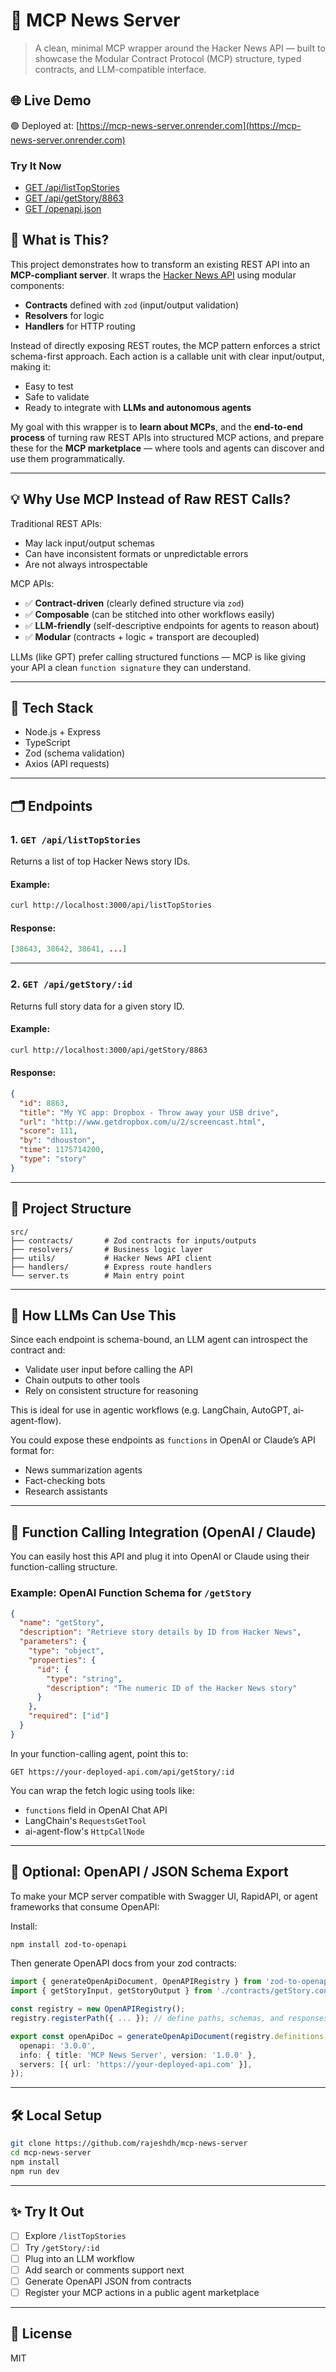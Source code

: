 # 📰 MCP News Server

> A clean, minimal MCP wrapper around the Hacker News API — built to showcase the Modular Contract Protocol (MCP) structure, typed contracts, and LLM-compatible interface.

## 🌐 Live Demo

🟢 Deployed at: [https://mcp-news-server.onrender.com](https://mcp-news-server.onrender.com)

### Try It Now

- [GET /api/listTopStories](https://mcp-news-server.onrender.com/api/listTopStories)
- [GET /api/getStory/8863](https://mcp-news-server.onrender.com/api/getStory/8863)
- [GET /openapi.json](https://mcp-news-server.onrender.com/openapi.json)

## 🚀 What is This?

This project demonstrates how to transform an existing REST API into an **MCP-compliant server**. It wraps the [Hacker News API](https://github.com/HackerNews/API) using modular components:

- **Contracts** defined with `zod` (input/output validation)
- **Resolvers** for logic
- **Handlers** for HTTP routing

Instead of directly exposing REST routes, the MCP pattern enforces a strict schema-first approach. Each action is a callable unit with clear input/output, making it:

- Easy to test
- Safe to validate
- Ready to integrate with **LLMs and autonomous agents**

My goal with this wrapper is to **learn about MCPs**, and the **end-to-end process** of turning raw REST APIs into structured MCP actions, and prepare these for the **MCP marketplace** — where tools and agents can discover and use them programmatically.

---

## 💡 Why Use MCP Instead of Raw REST Calls?

Traditional REST APIs:

- May lack input/output schemas
- Can have inconsistent formats or unpredictable errors
- Are not always introspectable

MCP APIs:

- ✅ **Contract-driven** (clearly defined structure via `zod`)
- ✅ **Composable** (can be stitched into other workflows easily)
- ✅ **LLM-friendly** (self-descriptive endpoints for agents to reason about)
- ✅ **Modular** (contracts + logic + transport are decoupled)

LLMs (like GPT) prefer calling structured functions — MCP is like giving your API a clean `function signature` they can understand.

---

## 🔧 Tech Stack

- Node.js + Express
- TypeScript
- Zod (schema validation)
- Axios (API requests)

---

## 🗂️ Endpoints

### 1. `GET /api/listTopStories`

Returns a list of top Hacker News story IDs.

#### Example:

```bash
curl http://localhost:3000/api/listTopStories
```

#### Response:

```json
[38643, 38642, 38641, ...]
```

---

### 2. `GET /api/getStory/:id`

Returns full story data for a given story ID.

#### Example:

```bash
curl http://localhost:3000/api/getStory/8863
```

#### Response:

```json
{
  "id": 8863,
  "title": "My YC app: Dropbox - Throw away your USB drive",
  "url": "http://www.getdropbox.com/u/2/screencast.html",
  "score": 111,
  "by": "dhouston",
  "time": 1175714200,
  "type": "story"
}
```

---

## 📁 Project Structure

```
src/
├── contracts/       # Zod contracts for inputs/outputs
├── resolvers/       # Business logic layer
├── utils/           # Hacker News API client
├── handlers/        # Express route handlers
└── server.ts        # Main entry point
```

---

## 🧠 How LLMs Can Use This

Since each endpoint is schema-bound, an LLM agent can introspect the contract and:

- Validate user input before calling the API
- Chain outputs to other tools
- Rely on consistent structure for reasoning

This is ideal for use in agentic workflows (e.g. LangChain, AutoGPT, ai-agent-flow).

You could expose these endpoints as `functions` in OpenAI or Claude’s API format for:

- News summarization agents
- Fact-checking bots
- Research assistants

---

## 🤖 Function Calling Integration (OpenAI / Claude)

You can easily host this API and plug it into OpenAI or Claude using their function-calling structure.

### Example: OpenAI Function Schema for `/getStory`

```json
{
  "name": "getStory",
  "description": "Retrieve story details by ID from Hacker News",
  "parameters": {
    "type": "object",
    "properties": {
      "id": {
        "type": "string",
        "description": "The numeric ID of the Hacker News story"
      }
    },
    "required": ["id"]
  }
}
```

In your function-calling agent, point this to:

```
GET https://your-deployed-api.com/api/getStory/:id
```

You can wrap the fetch logic using tools like:

- `functions` field in OpenAI Chat API
- LangChain's `RequestsGetTool`
- ai-agent-flow's `HttpCallNode`

---

## 🧪 Optional: OpenAPI / JSON Schema Export

To make your MCP server compatible with Swagger UI, RapidAPI, or agent frameworks that consume OpenAPI:

Install:

```bash
npm install zod-to-openapi
```

Then generate OpenAPI docs from your zod contracts:

```ts
import { generateOpenApiDocument, OpenAPIRegistry } from 'zod-to-openapi';
import { getStoryInput, getStoryOutput } from './contracts/getStory.contract';

const registry = new OpenAPIRegistry();
registry.registerPath({ ... }); // define paths, schemas, and responses

export const openApiDoc = generateOpenApiDocument(registry.definitions, {
  openapi: '3.0.0',
  info: { title: 'MCP News Server', version: '1.0.0' },
  servers: [{ url: 'https://your-deployed-api.com' }],
});
```

---

## 🛠️ Local Setup

```bash
git clone https://github.com/rajeshdh/mcp-news-server
cd mcp-news-server
npm install
npm run dev
```

---

## ✨ Try It Out

- [ ] Explore `/listTopStories`
- [ ] Try `/getStory/:id`
- [ ] Plug into an LLM workflow
- [ ] Add search or comments support next
- [ ] Generate OpenAPI JSON from contracts
- [ ] Register your MCP actions in a public agent marketplace

---

## 📜 License

MIT
